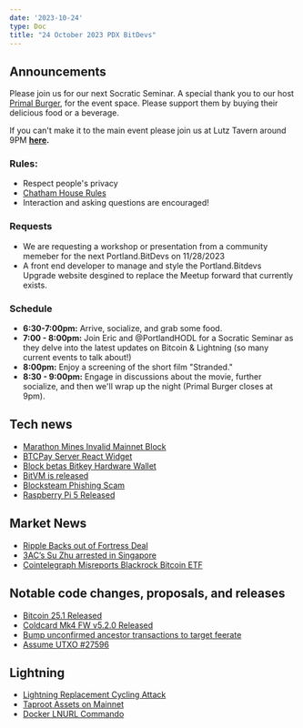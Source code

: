 ```yaml
---
date: '2023-10-24'
type: Doc
title: "24 October 2023 PDX BitDevs"
---
```


## Announcements

Please join us for our next Socratic Seminar. A special thank you to our host <a href="https://dicksprimalburger.com/" data-no-summary>Primal Burger</a>, for the event space. Please support them by buying their delicious food or a beverage.

If you can't make it to the main event please join us at Lutz Tavern around 9PM **<a href="https://www.lutztavern.com/" data-no-summary>here</a>.**

### Rules:
- Respect people's privacy
- [Chatham House Rules](https://www.chathamhouse.org/about-us/chatham-house-rule)
- Interaction and asking questions are encouraged!

### Requests
- We are requesting a workshop or presentation from a community memeber for the next Portland.BitDevs on 11/28/2023
- A front end developer to manage and style the Portland.Bitdevs Upgrade website desgined to replace the Meetup forward that currently exists.

### Schedule
- **6:30-7:00pm:** Arrive, socialize, and grab some food.
- **7:00 - 8:00pm:** Join Eric and @PortlandHODL for a Socratic Seminar as they delve into the latest updates on Bitcoin & Lightning (so many current events to talk about!)
- **8:00pm:** Enjoy a screening of the short film "Stranded."
- **8:30 - 9:00pm:** Engage in discussions about the movie, further socialize, and then we'll wrap up the night (Primal Burger closes at 9pm).

## Tech news
- [Marathon Mines Invalid Mainnet Block](https://cointelegraph.com/news/bitcoin-mining-firm-marathon-mines-invalid-block-btc)
- [BTCPay Server React Widget](https://bitcoinmagazine.com/technical/bitcoin-payment-service-btcpay-server-now-easier-to-integrate-with-react-apps)
- [Block betas Bitkey Hardware Wallet](https://twitter.com/BitcoinMagazine/status/1709557921820872803)
- [BitVM is released](https://bitvm.org/bitvm.pdf)
- [Blocksteam Phishing Scam](https://twitter.com/Blockstream/status/1715628518435111162)
- [Raspberry Pi 5 Released](https://www.phoronix.com/review/raspberry-pi-5-benchmarks)

## Market News
- [Ripple Backs out of Fortress Deal](https://www.bankingdive.com/news/ripple-backs-out-fortress-trust-acquisition-crypto-custodian/695190)
- [3AC’s Su Zhu arrested in Singapore](https://cointelegraph.com/news/3ac-su-zhu-arrested-in-singapore)
- [Cointelegraph Misreports Blackrock Bitcoin ETF](https://twitter.com/jacobcanfield/status/1713919274241143193?s=46)

## Notable code changes, proposals, and releases
- [Bitcoin 25.1 Released](https://github.com/bitcoin/bitcoin/blob/master/doc/release-notes/release-notes-25.1.md)
- [Coldcard Mk4 FW v5.2.0 Released](https://blog.coinkite.com/5.2.0-seed-vault)
- [Bump unconfirmed ancestor transactions to target feerate](https://github.com/bitcoin/bitcoin/pull/26152)
- [Assume UTXO #27596](https://github.com/bitcoin/bitcoin/pull/27596)

## Lightning
- [Lightning Replacement Cycling Attack](https://twitter.com/mononautical/status/1715736832950825224)
- [Taproot Assets on Mainnet](https://lightning.engineering/posts/2023-10-18-taproot-assets-v0.3/)
- [Docker LNURL Commando](https://github.com/russeree/docker-lnurl-commando)
